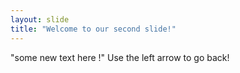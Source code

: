 ```yaml
---
layout: slide
title: "Welcome to our second slide!"
---
```

"some new text here !"
Use the left arrow to go back!
